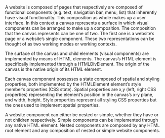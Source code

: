 A website is composed of pages that respectively are composed of functional components (e.g. text, navigation bar, menu, list) that inherently have visual functionality. This composition as whole makes up a user interface. In this context a canvas represents a surface in which visual components can be arranged to make up a composition. The composition that the canvas represents can be one of two. The first one is a website’s page or a website’s single component. These two representations can be thought of as two working modes or working contexts.

The surface of the canvas and child elements  (visual components) are implemented by means of HTML elements. The canvas’s HTML element is specifically implemented through a HTMLDivElement. The origin of the canvas is the native origin of its HTML element.

Each canvas component possesses a state composed of spatial and styling properties, both implemented by the HTMLElement element’s style member’s properties (CSS state). Spatial properties are x,y (left, right CSS properties) representing the element’s position in the canvas’s x-y plane, and width, height. Style properties represent all styling CSS properties but the ones used to implement spatial properties.

A website component can either be nested or simple, whether they have or not children respectively. Simple components can be implemented through any native HTML element. Nested components are composed by any HTML root element and any composition of nested or simple website components.
